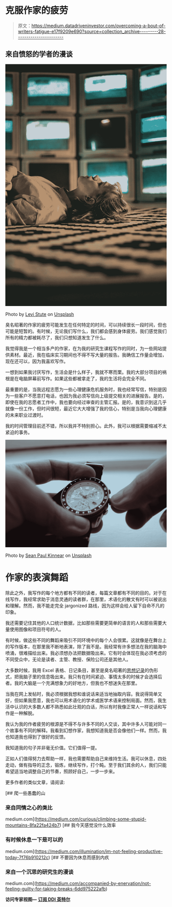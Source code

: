 # 克服作家的疲劳

> 原文：<https://medium.datadriveninvestor.com/overcoming-a-bout-of-writers-fatigue-e17f9209e690?source=collection_archive---------28----------------------->

## 来自愤怒的学者的漫谈

![](img/bc88543205bbe886ddca1f3053669251.png)

Photo by [Levi Stute](https://unsplash.com/@levi_stute_cinematography?utm_source=medium&utm_medium=referral) on [Unsplash](https://unsplash.com?utm_source=medium&utm_medium=referral)

臭名昭著的作家的疲劳可能发生在任何特定的时间，可以持续很长一段时间，但也可能是短暂的。有时候，无论我们写什么，我们都会感到身体疲劳。我们感觉我们所有的精力都被耗尽了，我们只想知道发生了什么。

我觉得我是一个相当多产的作家，在为我的研究生课程写作的同时，为一些网站提供素材。最近，我在临床实习期间也不得不写大量的报告。我确信工作量会增加，现在还可以，因为我喜欢写作。

一想到如果我讨厌写作，生活会是什么样子，我就不寒而栗。我的大部分项目的祸根是在电脑屏幕前写作。如果这些都被拿走了，我的生活将会完全不同。

最重要的是，当我远程志愿为一些心理健康危机服务时，我也经常写信，特别是因为一些客户不愿意打电话，也因为我必须写信向上级提交相关的进展报告。是的，即使在我的志愿者工作中，我也要向经过审查的主管汇报。是的，我意识到这几乎就像一份工作，但时间很短，最近它大大增强了我的信心，特别是当我向心理健康的未来职业过渡时。

我的时间管理目前还不错，所以我并不特别担心。此外，我可以根据需要缩减不太紧迫的事务。

![](img/9022e7205d5062fad29dde1afb370df7.png)

Photo by [Sean Paul Kinnear](https://unsplash.com/@seanpaulkinnear?utm_source=medium&utm_medium=referral) on [Unsplash](https://unsplash.com?utm_source=medium&utm_medium=referral)

# 作家的表演舞蹈

除此之外，我写作的每个地方都有不同的读者，每篇文章都有不同的目的。对于在线写作，我经常求助于消息灵通的读者群，在那里，术语化的散文有时可以被说出和理解。然而，我不能走完全 jargonized 路线，因为这样会给人留下自命不凡的印象。

我还需要记住其他的人口统计数据，比如那些需要更简单的语言的人和那些需要大量使用图像和项目符号的人。

有时候，做这些不同的舞蹈来吸引不同环境中的每个人会很累。这就像是在舞台上的写作版本，在那里我不断地表演，除了我不是。我经常有许多想法在我的脑海中喷涌，很难描绘出来。我必须想办法把数据吸出来。它有时会体现在我必须考虑的不同受众中，无论是读者、主管、教授、保险公司还是其他人。

大多数时候，我用 Excel 表格、日记条目，甚至是臭名昭著的[思想记录](https://www.therapistaid.com/therapy-worksheet/thought-record)的伪形式，把我脑子里的信息吸出来。我只有在时间紧迫、事情太多的时候才会选择后者。我的大脑是一个充满想象力的好地方，但我也不想迷失在那里。

当我在网上发帖时，我必须根据我想和谁说话来适当地抽取内容。我说得简单又好，但如果我愿意，我也可以用术语化的学术或医学术语来控制局面。然而，我生活中认识的大多数人都不熟悉如此壮观的白话，所以有时我像正常人一样说话和写作是一种解脱。

我认为我的作者疲劳的根源是不得不与许多不同的人交谈，其中许多人可能对同一个故事有不同的解释。我看到幻想作家，我想知道我是否会像他们一样。然而，我也知道我也得到了很好的反馈。

我知道我的句子并非毫无价值。它们值得一提。

正如人们值得努力去帮助一样，我也需要帮助自己来维持生活。我可以休息，四处走动，做有指导的正念，锻炼，继续写作，打个盹。至于我们其余的人，我们只能希望适当地调整自己的节奏，照顾好自己，一步一步来。

更多作者的类似文章，请阅读:

[](https://medium.com/curious/climbing-some-stupid-mountains-8fa22fa424b7) [## 爬一些愚蠢的山

### 来自同情之心的类比

medium.com](https://medium.com/curious/climbing-some-stupid-mountains-8fa22fa424b7) [](https://medium.com/illumination/im-not-feeling-productive-today-7f76b910212c) [## 我今天感觉没什么效率

### 有时候休息一下是可以的

medium.com](https://medium.com/illumination/im-not-feeling-productive-today-7f76b910212c) [](https://medium.com/accompanied-by-enervation/not-feeling-guilty-for-taking-breaks-6dd975222afb) [## 不要因为休息而感到内疚

### 来自一个沉思的研究生的漫谈

medium.com](https://medium.com/accompanied-by-enervation/not-feeling-guilty-for-taking-breaks-6dd975222afb) 

**访问专家视图—** [**订阅 DDI 英特尔**](https://datadriveninvestor.com/ddi-intel)